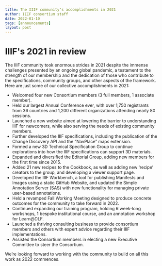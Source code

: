 ```yaml
---
title: The IIIF community's accomplishments in 2021
author: IIIF consortium staff
date: 2022-01-10
tags: [announcements]
layout: post
---
```


# IIIF's 2021 in review

The IIIF community took enormous strides in 2021 despite the immense challenges presented by an ongoing global pandemic, a testament to the strength of our membership and the dedication of those who contribute to the specifications, community groups, and other aspects of the framework. Here are just some of our collective accomplishments in 2021:   

* Welcomed four new Consortium members (3 full members, 1 associate member).
* Held our largest Annual Conference ever, with over 1,750 registrants from 36 countries and 1,200 different organizations attending nearly 80 sessions.
* Launched a new website aimed at lowering the barrier to understanding IIIF for newcomers, while also serving the needs of existing community members.
* Further developed the IIIF specifications, including the publication of the Change Discovery API and the “NavPlace” maps extension.
* Formed a new 3D Technical Specification Group to continue explorations into how the IIIF specifications can support 3D materials.
* Expanded and diversified the Editorial Group, adding new members for the first time since 2015.
* Added 21 new recipes to the Cookbook, as well as adding new ‘recipe’ creators to the group, and developing a viewer support page.
* Developed the IIIF Workbench, a tool for publishing Manifests and Images using a static GitHub Website, and updated the Simple Annotation Server (SAS) with new functionality for managing private user-based annotations.
* Held a revamped Fall Working Meeting designed to produce concrete outcomes for the community to take forward in 2022.
* Continued expanding our training program, holding 6 week-long workshops, 1 bespoke institutional course, and an annotation workshop for Learn@DLF.
* Launched a thriving consulting business to provide consortium members and others with expert advice regarding their IIIF implementations.
* Assisted the Consortium members in electing a new Executive Committee to steer the Consortium.   

We’re looking forward to working with the community to build on all this work as 2022 commences.
